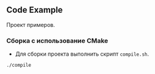 ## Code Example
Проект примеров.

### Сборка с использование CMake
* Для сборки проекта выполнить скрипт `compile.sh`.
```sh
./compile
```